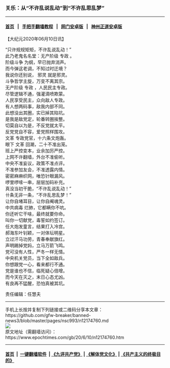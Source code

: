 ### 关乐：从“不许乱说乱动”到“不许乱思乱梦”
------------------------

#### [首页](https://github.com/gfw-breaker/banned-news3/blob/master/README.md) &nbsp;&nbsp;|&nbsp;&nbsp; [手把手翻墙教程](https://github.com/gfw-breaker/guides/wiki) &nbsp;&nbsp;|&nbsp;&nbsp; [网门安卓版](https://github.com/oGate2/oGate) &nbsp;&nbsp;|&nbsp;&nbsp; [神州正道安卓版](https://github.com/SzzdOgate/update) 



<div><p>
 【大纪元2020年06月10日讯】
</p>
<p>
 “只许规规矩矩，不许乱说乱动！”
 <br/>
 此乃老鬼名名堂：无产阶级
 <ok href="https://www.epochtimes.com/gb/tag/%E4%B8%93%E6%94%BF.html">
  专政
 </ok>
 。
 <br/>
 <ok href="https://www.epochtimes.com/gb/tag/%E9%98%B6%E7%BA%A7%E6%96%97%E4%BA%89.html">
  阶级斗争
 </ok>
 为纲，早已抛弃消声。
 <br/>
 而今弹这老调，不知过时迁境？
 <br/>
 我说你还别说，
 <ok href="https://www.epochtimes.com/gb/tag/%E9%82%AA%E7%81%B5.html">
  邪灵
 </ok>
 就是邪灵。
 <br/>
 斗争哲学主旋，万变不离其宗。
 <br/>
 无产阶级
 <ok href="https://www.epochtimes.com/gb/tag/%E4%B8%93%E6%94%BF.html">
  专政
 </ok>
 ，人民民主专政。
 <br/>
 尽管逻辑不通，强灌滴喷欺蒙。
 <br/>
 人民享受民主，众向敌人专政。
 <br/>
 有人想两码事，敌我内部不同。
 <br/>
 此想没出其圈，实已掉其陷坑。
 <br/>
 是我是敌党定，轮番转圈挨整。
 <br/>
 切莫自以为是，不反党就太平。
 <br/>
 反党党自不容，爱党照样围攻。
 <br/>
 <ok href="https://www.epochtimes.com/gb/tag/%E6%96%87%E9%9D%A9.html">
  文革
 </ok>
 专政党官，十六条文炮轰。
 <br/>
 眼下
 <ok href="https://www.epochtimes.com/gb/tag/%E6%96%87%E9%9D%A9.html">
  文革
 </ok>
 回潮，二十不准出笼。
 <br/>
 班上严控变本，业余加厉严控。
 <br/>
 上网不许翻墙，外台不准偷听。
 <br/>
 中央不准妄议，政策不准点评。
 <br/>
 不准参加友会，不准透露内情。
 <br/>
 密密麻麻织网，唯恐针眼漏风。
 <br/>
 啰里啰嗦一串，层层加码补充。
 <br/>
 真没当初干脆，“不许乱说乱动！”
 <br/>
 卄条无非一条，“不许乱思乱梦！”
 <br/>
 让你自堵耳目，让你自阉魂灵。
 <br/>
 <ok href="https://www.epochtimes.com/gb/tag/%E4%B8%AD%E5%85%B1%E7%97%85%E6%AF%92.html">
  中共病毒
 </ok>
 烂肺，它都瞒你不吭。
 <br/>
 你还听它干啥，最终就要你命。
 <br/>
 叫你一切献党，毒誓如约签订。
 <br/>
 任大炮发童言，结果打入冷宫。
 <br/>
 郝海东叶钊颖，一对体坛明星。
 <br/>
 立过汗马功劳，青春奉献旗红。
 <br/>
 声明踢掉党妈，立马万箭飞鸣。
 <br/>
 党可没有人性，严冬一样无情。
 <br/>
 中央机关党员，当下全如敌兵。
 <br/>
 你想跟党一心，看来都行不通。
 <br/>
 党是谁也不信，临死疑心倍增。
 <br/>
 而今天在灭之，末日心态尤凶。
 <br/>
 有良再不猛醒，恐怕真被其坑。
</p>
<p>
 责任编辑：任慧夫
</p>
</div>
<hr/>
手机上长按并复制下列链接或二维码分享本文章：<br/>
https://github.com/gfw-breaker/banned-news3/blob/master/pages/nsc993/n12174760.md <br/>
<a href='https://github.com/gfw-breaker/banned-news3/blob/master/pages/nsc993/n12174760.md'><img src='https://github.com/gfw-breaker/banned-news3/blob/master/pages/nsc993/n12174760.md.png'/></a> <br/>
原文地址（需翻墙访问）：https://www.epochtimes.com/gb/20/6/10/n12174760.htm


------------------------
#### [首页](https://github.com/gfw-breaker/banned-news3/blob/master/README.md) &nbsp;|&nbsp; [一键翻墙软件](https://github.com/gfw-breaker/nogfw/blob/master/README.md) &nbsp;| [《九评共产党》](https://github.com/gfw-breaker/9ping.md/blob/master/README.md#九评之一评共产党是什么) | [《解体党文化》](https://github.com/gfw-breaker/jtdwh.md/blob/master/README.md) | [《共产主义的终极目的》](https://github.com/gfw-breaker/gczydzjmd.md/blob/master/README.md)


<img src='http://gfw-breaker.win/banned-news3/pages/nsc993/n12174760.md' width='0px' height='0px'/>